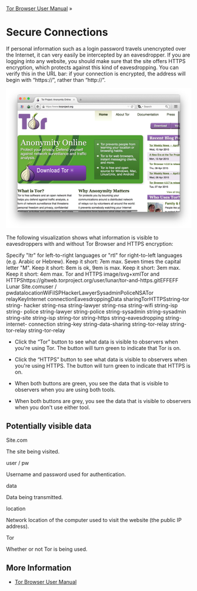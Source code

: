[Tor Browser User Manual](index.html "Tor Browser User Manual") »

# Secure Connections

If personal information such as a login password travels unencrypted over the
Internet, it can very easily be intercepted by an eavesdropper. If you are
logging into any website, you should make sure that the site offers HTTPS
encryption, which protects against this kind of eavesdropping. You can verify
this in the URL bar: if your connection is encrypted, the address will begin
with “https://”, rather than “http://”.

![](media/secure-connections/https.png)

The following visualization shows what information is visible to eavesdroppers
with and without Tor Browser and HTTPS encryption:

Specify "ltr" for left-to-right languages or "rtl" for right-to-left languages
(e.g. Arabic or Hebrew). Keep it short: 7em max. Seven times the capital
letter "M". Keep it short: 8em is ok, 9em is max. Keep it short: 3em max. Keep
it short: 4em max. Tor and HTTPS image/svg+xmlTor and
HTTPShttps://gitweb.torproject.org/user/lunar/tor-and-https.gitEFFEFF Lunar
Site.comuser / pwdatalocationWiFiISPHackerLawyerSysadminPoliceNSATor
relayKeyInternet connectionEavesdroppingData sharingTorHTTPSstring-tor string-
hacker string-nsa string-lawyer string-nsa string-wifi string-isp string-
police string-lawyer string-police string-sysadmin string-sysadmin string-site
string-isp string-tor string-https string-eavesdropping string-internet-
connection string-key string-data-sharing string-tor-relay string-tor-relay
string-tor-relay

  * Click the “Tor” button to see what data is visible to observers when you're using Tor. The button will turn green to indicate that Tor is on. 

  * Click the “HTTPS” button to see what data is visible to observers when you're using HTTPS. The button will turn green to indicate that HTTPS is on. 

  * When both buttons are green, you see the data that is visible to observers when you are using both tools. 

  * When both buttons are grey, you see the data that is visible to observers when you don't use either tool. 

## Potentially visible data

Site.com

    

The site being visited.

user / pw

    

Username and password used for authentication.

data

    

Data being transmitted.

location

    

Network location of the computer used to visit the website (the public IP
address).

Tor

    

Whether or not Tor is being used.

## More Information

  * [Tor Browser User Manual](index.html "Tor Browser User Manual")

